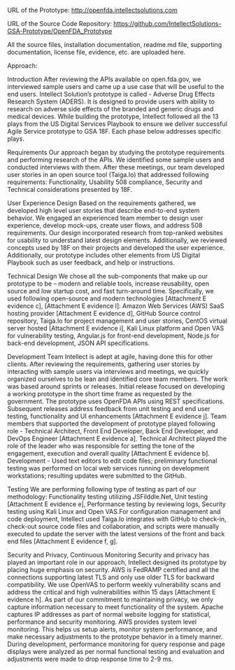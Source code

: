 ﻿URL of the Prototype: http://openfda.intellectsolutions.com 


URL of the Source Code Repository: https://github.com/IntellectSolutions-GSA-Prototype/OpenFDA_Prototype 


All the source files, installation documentation, readme.md file, supporting documentation, license file, evidence, etc. are uploaded here.


Approach:

Introduction
After reviewing the APIs available on open.fda.gov, we interviewed sample users and came up a use case
that will be useful to the end users. Intellect Solution’s prototype is called - Adverse Drug Effects Research System (ADERS). It is designed to provide users with ability to research on adverse side effects of the branded and generic drugs and medical devices.
While building the prototype, Intellect followed all the 13 plays from the US Digital Services Playbook to ensure we deliver successful Agile Service prototype to GSA 18F. Each phase below addresses specific plays.

Requirements
Our approach began by studying the prototype requirements and performing research of the APIs. We identified some sample users and conducted interviews with them. After these meetings, our team developed user stories in an open source tool (Taiga.Io) that addressed following requirements: Functionality, Usability 508 compliance, Security and Technical considerations presented by 18F.

User Experience Design
Based on the requirements gathered, we developed high level user stories that describe end-to-end system behavior. We engaged an experienced team member to design user experience, develop mock-ups, create user flows, and address 508 requirements. Our design incorporated research from top-ranked websites for usability to understand latest design elements. Additionally, we reviewed concepts used by 18F on their projects and developed the user experience. Additionally, our prototype includes other elements from US Digital Playbook such as user feedback, and help or instructions.

Technical Design
We chose all the sub-components that make up our prototype to be – modern and reliable tools, increase reusability, open source and low startup cost, and fast turn-around time. Specifically, we used following open-source and modern technologies [Attachment E evidence c], [Attachment E evidence l]: Amazon Web Services (AWS) SaaS hosting provider [Attachment E evidence d], GitHub Source control repository, Taiga.Io for project management and user stories, CentOS virtual server hosted [Attachment E evidence i], Kali Linux platform and Open VAS for vulnerability testing, Angular.js for front-end development, Node.js for back-end development, JSON API specifications.

Development
Team Intellect is adept at agile, having done this for other clients. After reviewing the requirements, gathering user stories by interacting with sample users via interviews and meetings, we quickly organized ourselves to be lean and identified core team members. The work was based around sprints or releases. Initial release focused on developing a working prototype in the short time frame as requested by the government. The prototype uses OpenFDA APIs using REST specifications.
Subsequent releases address feedback from unit testing and end user testing, functionality and UI enhancements [Attachment E evidence j]. Team members that supported the development of prototype played following role - Technical Architect, Front End Developer, Back End Developer, and DevOps Engineer [Attachment E evidence a]. Technical Architect played the role of the leader who was responsible for setting the tone of the engagement, execution and overall quality [Attachment E evidence b]. Development - Used text editors to edit code files; preliminary functional testing was performed on local web services running on development workstations; resulting updates were submitted to the GitHub.

Testing
We are performing following type of testing as part of our methodology: Functionality testing utilizing JSFilddle.Net, Unit testing [Attachment E evidence e], Performance testing by reviewing logs, Security testing using Kali Linux and Open VAS.For configuration management and code deployment, Intellect used Taiga.Io integrates with GitHub to check-in, check-out source code files and collaboration, and scripts were manually executed to update the server with the latest versions of the front and back end files [Attachment E evidence f, g].

Security and Privacy, Continuous Monitoring
Security and privacy has played an important role in our approach, Intellect designed its prototype by placing huge emphasis on security. AWS is FedRAMP certified and all the connections supporting latest TLS and only use older TLS for backward compatibility. We use OpenVAS to perform weekly vulnerability scans and address the critical and high vulnerabilities within 15 days [Attachment E evidence h]. As part of our commitment to maintaining privacy, we only capture information necessary to meet functionality of the system. Apache captures IP addresses as part of normal website logging for statistical, performance and security monitoring. AWS provides system level monitoring. This helps us setup alerts, monitor system performance, and make necessary adjustments to the prototype behavior in a timely manner. During development, performance monitoring for query response and page displays were analyzed as per normal functional testing and evaluation and adjustments were made to drop response time to 2-9 ms.

